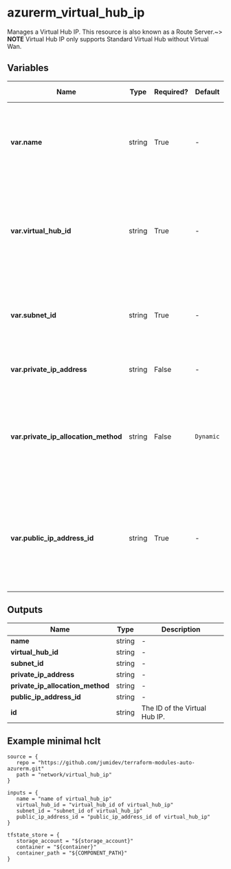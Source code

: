 # azurerm_virtual_hub_ip

Manages a Virtual Hub IP. This resource is also known as a Route Server.~> **NOTE** Virtual Hub IP only supports Standard Virtual Hub without Virtual Wan.

## Variables

| Name | Type | Required? |  Default  |  possible values |  Description |
| ---- | ---- | --------- |  ----------- | ----------- | ----------- |
| **var.name** | string | True | -  |  -  |  The name which should be used for this Virtual Hub IP. Changing this forces a new resource to be created. | 
| **var.virtual_hub_id** | string | True | -  |  -  |  The ID of the Virtual Hub within which this IP configuration should be created. Changing this forces a new resource to be created. | 
| **var.subnet_id** | string | True | -  |  -  |  The ID of the Subnet that the IP will reside. Changing this forces a new resource to be created. | 
| **var.private_ip_address** | string | False | -  |  -  |  The private IP address of the IP configuration. | 
| **var.private_ip_allocation_method** | string | False | `Dynamic`  |  `Static`, `Dynamic`  |  The private IP address allocation method. Possible values are `Static` and `Dynamic` is allowed. Defaults to `Dynamic`. | 
| **var.public_ip_address_id** | string | True | -  |  -  |  The ID of the Public IP Address. This option is required since September 1st 2021. Changing this forces a new resource to be created. | 



## Outputs

| Name | Type | Description |
| ---- | ---- | --------- | 
| **name** | string  | - | 
| **virtual_hub_id** | string  | - | 
| **subnet_id** | string  | - | 
| **private_ip_address** | string  | - | 
| **private_ip_allocation_method** | string  | - | 
| **public_ip_address_id** | string  | - | 
| **id** | string  | The ID of the Virtual Hub IP. | 

## Example minimal hclt

```hcl
source = {
   repo = "https://github.com/jumidev/terraform-modules-auto-azurerm.git" 
   path = "network/virtual_hub_ip" 
}

inputs = {
   name = "name of virtual_hub_ip" 
   virtual_hub_id = "virtual_hub_id of virtual_hub_ip" 
   subnet_id = "subnet_id of virtual_hub_ip" 
   public_ip_address_id = "public_ip_address_id of virtual_hub_ip" 
}

tfstate_store = {
   storage_account = "${storage_account}" 
   container = "${container}" 
   container_path = "${COMPONENT_PATH}" 
}


```
